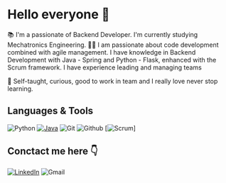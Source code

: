 # Hello everyone 👋

📚 I'm a passionate of Backend Developer. I'm currently studying Mechatronics Engineering.
✋🏼 I am passionate about code development combined with agile management. I have knowledge in Backend Development with Java - Spring and Python - Flask, enhanced with the Scrum framework. 
I have experience leading and managing teams

🔵 Self-taught, curious, good to work in team and I really love never stop learning.


## Languages & Tools 
![Python](https://img.shields.io/badge/-Python%203-blue?logo=python&logoColor=white&style=flat) 
[![Java](https://img.shields.io/badge/-Java-orange?style=flat&logo=java&logoColor=white)](https://www.java.com)
![Git](https://img.shields.io/badge/-Git-f44611?logo=git&logoColor=white&style=flat) 
![Github](https://img.shields.io/badge/-Github-black?logo=github&logoColor=white&style=flat) 
[![Scrum](https://img.shields.io/badge/-Scrum-yellow?style=flat)]





## Conctact me here 👇
[![LinkedIn](https://img.shields.io/badge/-LinkedIn-blue?logo=linkedin&logoColor=white&style=flat)](https://github.com/oscartoledoc)
![Gmail](https://img.shields.io/badge/-oscartoledo1799@gmail.com-FC1212?logo=gmail&logoColor=white&style=flat)
